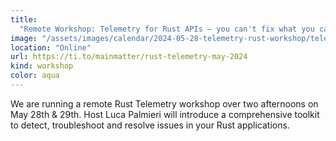 ```yaml
---
title:
  "Remote Workshop: Telemetry for Rust APIs – you can't fix what you can't see"
image: "/assets/images/calendar/2024-05-28-telemetry-rust-workshop/telemetryforrustapis.jpg"
location: "Online"
url: https://ti.to/mainmatter/rust-telemetry-may-2024
kind: workshop
color: aqua
---
```


We are running a remote Rust Telemetry workshop over two afternoons on May 28th
& 29th. Host Luca Palmieri will introduce a comprehensive toolkit to detect,
troubleshoot and resolve issues in your Rust applications.
